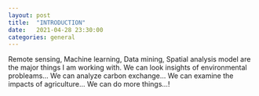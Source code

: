 ```yaml
---
layout: post
title:  "INTRODUCTION"
date:   2021-04-28 23:30:00 
categories: general
---
```

Remote sensing, Machine learning, Data mining, Spatial analysis model are the major things I am working with.
We can look insights of environmental probleams...
We can analyze carbon exchange...
We can examine the impacts of agriculture...
We can do more things...!
